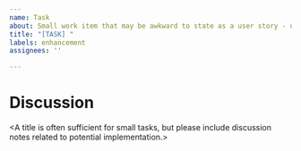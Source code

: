 ```yaml
---
name: Task
about: Small work item that may be awkward to state as a user story - usually a technical task in support of a feature or bug fix.
title: "[TASK] "
labels: enhancement
assignees: ''

---
```


# Discussion
&lt;A title is often sufficient for small tasks, but please include discussion notes related to potential implementation.&gt;
